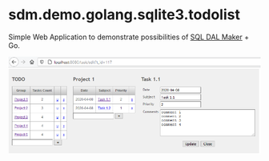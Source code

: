 # sdm.demo.golang.sqlite3.todolist
Simple Web Application to demonstrate possibilities of [SQL DAL Maker](https://github.com/panedrone/sqldalmaker) + Go.

![demo-go.png](demo-go.png)
